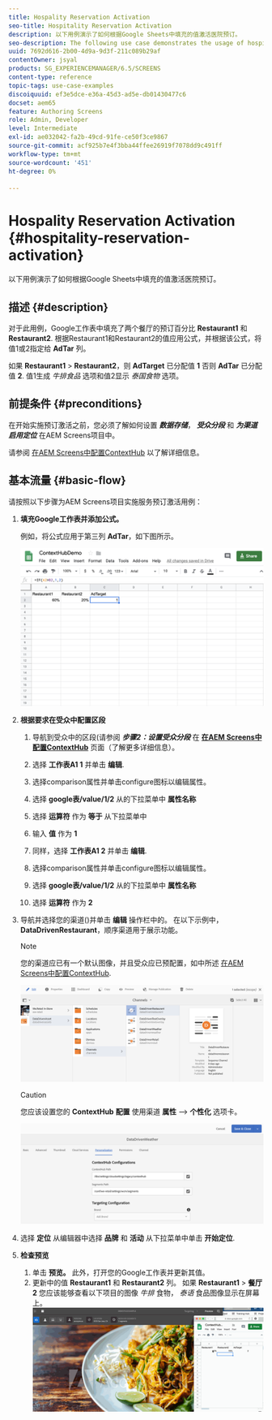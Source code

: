 ```yaml
---
title: Hospality Reservation Activation
seo-title: Hospitality Reservation Activation
description: 以下用例演示了如何根据Google Sheets中填充的值激活医院预订。
seo-description: The following use case demonstrates the usage of hospital reservation activation based on the values populated in Google Sheets.
uuid: 7692d616-2b00-4d9a-9d3f-211c089b29af
contentOwner: jsyal
products: SG_EXPERIENCEMANAGER/6.5/SCREENS
content-type: reference
topic-tags: use-case-examples
discoiquuid: ef3e5dce-e36a-45d3-ad5e-db01430477c6
docset: aem65
feature: Authoring Screens
role: Admin, Developer
level: Intermediate
exl-id: ae032042-fa2b-49cd-91fe-ce50f3ce9867
source-git-commit: acf925b7e4f3bba44ffee26919f7078dd9c491ff
workflow-type: tm+mt
source-wordcount: '451'
ht-degree: 0%

---
```


# Hospality Reservation Activation {#hospitality-reservation-activation}

以下用例演示了如何根据Google Sheets中填充的值激活医院预订。

## 描述 {#description}

对于此用例，Google工作表中填充了两个餐厅的预订百分比 **Restaurant1** 和 **Restaurant2**. 根据Restaurant1和Restaurant2的值应用公式，并根据该公式，将值1或2指定给 **AdTar** 列。

如果 **Restaurant1** > **Restaurant2**，则 **AdTarget** 已分配值 **1** 否则 **AdTar** 已分配值 **2**. 值1生成 *牛排食品* 选项和值2显示 *泰国食物* 选项。

## 前提条件 {#preconditions}

在开始实施预订激活之前，您必须了解如何设置 ***数据存储***， ***受众分段*** 和 ***为渠道启用定位*** 在AEM Screens项目中。

请参阅 [在AEM Screens中配置ContextHub](configuring-context-hub.md) 以了解详细信息。

## 基本流量 {#basic-flow}

请按照以下步骤为AEM Screens项目实施服务预订激活用例：

1. **填充Google工作表并添加公式。**

   例如，将公式应用于第三列 **AdTar**，如下图所示。

   ![screen_shot_2019-04-29at94132am](assets/screen_shot_2019-04-29at94132am.png)

1. **根据要求在受众中配置区段**

   1. 导航到受众中的区段(请参阅 ***步骤2：设置受众分段*** 在 **[在AEM Screens中配置ContextHub](configuring-context-hub.md)** 页面（了解更多详细信息）。

   1. 选择 **工作表A1 1** 并单击 **编辑**.

   1. 选择comparison属性并单击configure图标以编辑属性。
   1. 选择 **google表/value/1/2** 从的下拉菜单中 **属性名称**

   1. 选择 **运算符** 作为 **等于** 从下拉菜单中

   1. 输入 **值** 作为 **1**

   1. 同样，选择 **工作表A1 2** 并单击 **编辑**.

   1. 选择comparison属性并单击configure图标以编辑属性。
   1. 选择 **google表/value/1/2** 从的下拉菜单中 **属性名称**

   1. 选择 **运算符** 作为 **2**

1. 导航并选择您的渠道()并单击 **编辑** 操作栏中的。 在以下示例中， **DataDrivenRestaurant**，顺序渠道用于展示功能。

   >[!NOTE]
   >
   >您的渠道应已有一个默认图像，并且受众应已预配置，如中所述 [在AEM Screens中配置ContextHub](configuring-context-hub.md).

   ![screen_shot_2019-05-08at14652pm](assets/screen_shot_2019-05-08at14652pm.png)

   >[!CAUTION]
   >
   >您应该设置您的 **ContextHub** **配置** 使用渠道 **属性** —> **个性化** 选项卡。

   ![screen_shot_2019-05-08at114106am](assets/screen_shot_2019-05-08at114106am.png)

1. 选择 **定位** 从编辑器中选择 **品牌** 和 **活动** 从下拉菜单中单击 **开始定位**.
1. **检查预览**

   1. 单击 **预览。** 此外，打开您的Google工作表并更新其值。
   1. 更新中的值 **Restaurant1** 和 **Restaurant2** 列。 如果 **Restaurant1** > **餐厅2** 您应该能够查看以下项目的图像 *牛排* 食物， *泰语* 食品图像显示在屏幕上。
   ![result5](assets/result5.gif)
